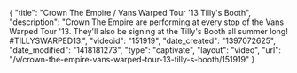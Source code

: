 {
    "title": "Crown The Empire \/ Vans Warped Tour '13 Tilly's Booth",
    "description": "Crown The Empire are performing at every stop of the Vans Warped Tour '13. They'll also be signing at the Tilly's Booth all summer long! #TILLYSWARPED13.",
    "videoid": "151919",
    "date_created": "1397072625",
    "date_modified": "1418181273",
    "type": "captivate",
    "layout": "video",
    "url": "\/v\/crown-the-empire-vans-warped-tour-13-tilly-s-booth\/151919"
}